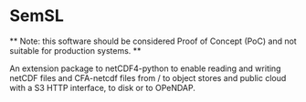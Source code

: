 # SemSL

** Note: this software should be considered Proof of Concept (PoC) and not suitable for production systems. **

An extension package to netCDF4-python to enable reading and writing netCDF files and CFA-netcdf files from / to object stores and public cloud with a S3 HTTP interface, to disk or to OPeNDAP.
